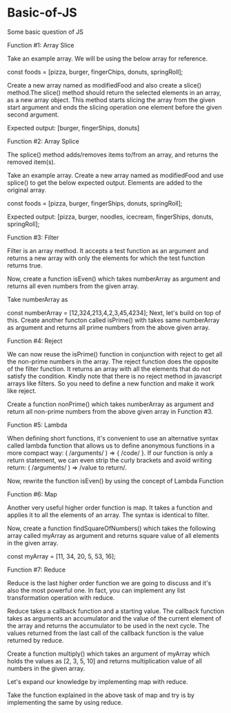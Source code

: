 # Basic-of-JS
Some basic question of JS 


Function #1: Array Slice

Take an example array. We will be using the below array for reference.

const foods = [pizza, burger, fingerChips, donuts, springRoll];

Create a new array named as modifiedFood and also create a slice() method.The slice() method should return the selected elements in an array, as a new array object. This method starts slicing the array from the given start argument and ends the slicing operation one element before the given second argument.

Expected output: [burger, fingerShips, donuts]



Function #2: Array Splice

The splice() method adds/removes items to/from an array, and returns the removed item(s).

Take an example array. Create a new array named as modifiedFood and use splice() to get the below expected output. Elements are added to the original array.

const foods = [pizza, burger, fingerShips, donuts, springRoll];

Expected output: [pizza, burger, noodles, icecream, fingerShips, donuts, springRoll];


Function #3: Filter


Filter is an array method. It accepts a test function as an argument and returns a new array with only the elements for which the test function returns true.

Now, create a function isEven() which takes numberArray as argument and returns all even numbers from the given array.

Take numberArray as

const numberArray = [12,324,213,4,2,3,45,4234];
Next, let's build on top of this. Create another functon called isPrime() with takes same numberArray as argument and returns all prime numbers from the above given array.


Function #4: Reject


We can now reuse the isPrime() function in conjunction with reject to get all the non-prime numbers in the array. The reject function does the opposite of the filter function. It returns an array with all the elements that do not satisfy the condition. Kindly note that there is no reject method in javascript arrays like filters. So you need to define a new function and make it work like reject.

Create a function nonPrime() which takes numberArray as argument and return all non-prime numbers from the above given array in Function #3.


Function #5: Lambda

When defining short functions, it's convenient to use an alternative syntax called lambda function that allows us to define anonymous functions in a more compact way: ( /arguments/ ) => { /code/ }. If our function is only a return statement, we can even strip the curly brackets and avoid writing return: ( /arguments/ ) => /value to return/.

Now, rewrite the function isEven() by using the concept of Lambda Function


Function #6: Map


Another very useful higher order function is map. It takes a function and applies it to all the elements of an array. The syntax is identical to filter.

Now, create a function findSquareOfNumbers() which takes the following array called myArray as argument and returns square value of all elements in the given array.

const myArray = [11, 34, 20, 5, 53, 16];


Function #7: Reduce


Reduce is the last higher order function we are going to discuss and it's also the most powerful one. In fact, you can implement any list transformation operation with reduce.

Reduce takes a callback function and a starting value. The callback function takes as arguments an accumulator and the value of the current element of the array and returns the accumulator to be used in the next cycle. The values returned from the last call of the callback function is the value returned by reduce.

Create a function multiply() which takes an argument of myArray which holds the values as [2, 3, 5, 10] and returns multiplication value of all numbers in the given array.

Let's expand our knowledge by implementing map with reduce.

Take the function explained in the above task of map and try is by implementing the same by using reduce.


